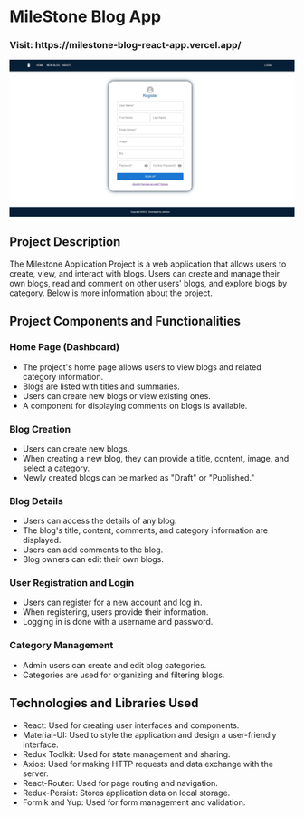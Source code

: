 # MileStone Blog App
<h3>Visit: https://milestone-blog-react-app.vercel.app/ </h3>

<img alt="alt_text" src="./blog.png"/>

## Project Description

The Milestone Application Project is a web application that allows users to create, view, and interact with blogs. Users can create and manage their own blogs, read and comment on other users' blogs, and explore blogs by category. Below is more information about the project.

## Project Components and Functionalities

### Home Page (Dashboard)
- The project's home page allows users to view blogs and related category information.
- Blogs are listed with titles and summaries.
- Users can create new blogs or view existing ones.
- A component for displaying comments on blogs is available.

### Blog Creation
- Users can create new blogs.
- When creating a new blog, they can provide a title, content, image, and select a category.
- Newly created blogs can be marked as "Draft" or "Published."

### Blog Details
- Users can access the details of any blog.
- The blog's title, content, comments, and category information are displayed.
- Users can add comments to the blog.
- Blog owners can edit their own blogs.

### User Registration and Login
- Users can register for a new account and log in.
- When registering, users provide their information.
- Logging in is done with a username and password.

### Category Management
- Admin users can create and edit blog categories.
- Categories are used for organizing and filtering blogs.

## Technologies and Libraries Used
- React: Used for creating user interfaces and components.
- Material-UI: Used to style the application and design a user-friendly interface.
- Redux Toolkit: Used for state management and sharing.
- Axios: Used for making HTTP requests and data exchange with the server.
- React-Router: Used for page routing and navigation.
- Redux-Persist: Stores application data on local storage.
- Formik and Yup: Used for form management and validation.

